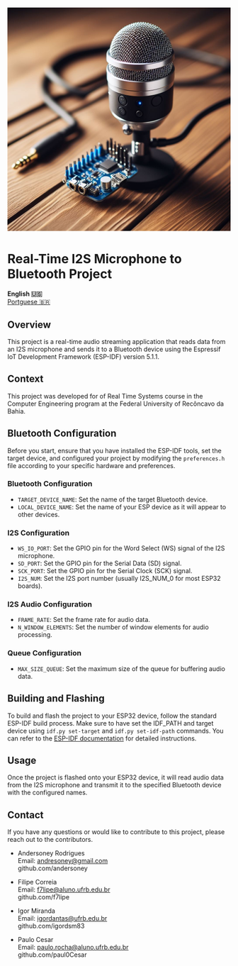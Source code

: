 <h1 align="center">
    <img alt="Banner" title="#Banner" src="./dir-assets/banner.jpeg" />
</h1>

# Real-Time I2S Microphone to Bluetooth Project

<strong>English 🇺🇸</strong>
<br>
[Portguese 🇧🇷](./README.md) 

## Overview

This project is a real-time audio streaming application that reads data from an I2S microphone and sends it to a Bluetooth device using the Espressif IoT Development Framework (ESP-IDF) version 5.1.1.

## Context

This project was developed for of Real Time Systems course in the Computer Engineering program at the Federal University of Recôncavo da Bahia.

## Bluetooth Configuration

Before you start, ensure that you have installed the ESP-IDF tools, set the target device, and configured your project by modifying the `preferences.h` file according to your specific hardware and preferences.

### Bluetooth Configuration

- `TARGET_DEVICE_NAME`: Set the name of the target Bluetooth device.
- `LOCAL_DEVICE_NAME`: Set the name of your ESP device as it will appear to other devices.

### I2S Configuration

- `WS_IO_PORT`: Set the GPIO pin for the Word Select (WS) signal of the I2S microphone.
- `SD_PORT`: Set the GPIO pin for the Serial Data (SD) signal.
- `SCK_PORT`: Set the GPIO pin for the Serial Clock (SCK) signal.
- `I2S_NUM`: Set the I2S port number (usually I2S_NUM_0 for most ESP32 boards).

### I2S Audio Configuration

- `FRAME_RATE`: Set the frame rate for audio data.
- `N_WINDOW_ELEMENTS`: Set the number of window elements for audio processing.

### Queue Configuration

- `MAX_SIZE_QUEUE`: Set the maximum size of the queue for buffering audio data.

## Building and Flashing

To build and flash the project to your ESP32 device, follow the standard ESP-IDF build process. Make sure to have set the IDF_PATH and target device using `idf.py set-target` and `idf.py set-idf-path` commands. You can refer to the [ESP-IDF documentation](https://docs.espressif.com/projects/esp-idf/en/v5.1.1/get-started/index.html) for detailed instructions.

## Usage

Once the project is flashed onto your ESP32 device, it will read audio data from the I2S microphone and transmit it to the specified Bluetooth device with the configured names.

## Contact

If you have any questions or would like to contribute to this project, please reach out to the contributors.

- Andersoney Rodrigues
<br>Email: andresoney@gmail.com
<br>github.com/andersoney

- Filipe Correia
<br>Email: f7lipe@aluno.ufrb.edu.br
<br>github.com/f7lipe

- Igor Miranda
<br>Email: igordantas@ufrb.edu.br
<br>github.com/igordsm83

- Paulo Cesar
<br>Email:  paulo.rocha@aluno.ufrb.edu.br
<br>github.com/paul0Cesar
